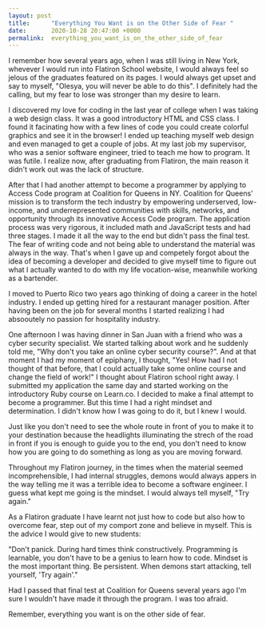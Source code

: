 ```yaml
---
layout: post
title:      "Everything You Want is on the Other Side of Fear "
date:       2020-10-28 20:47:00 +0000
permalink:  everything_you_want_is_on_the_other_side_of_fear
---
```



I remember how several years ago, when I was still living in New York, whevever I would run into Flatiron School website, I would always feel so jelous of the graduates featured on its pages. I would always get upset and say to myself, "Olesya, you will never be able to do this". I definitely had the calling, but my fear to lose was stronger than my desire to learn.

I discovered my love for coding in the last year of college when I was taking a web design class. It was a good introductory HTML and CSS class. I found it facinating how with a few lines of code you could create colorful graphics and see it in the browser! I ended up teaching myself web design and even managed to get a couple of jobs.  At my last job my supervisor, who was a senior software engineer, tried to teach me how to program. It was futile. I realize now, after graduating from Flatiron, the main reason it didn't work out was the lack of structure. 

After that I had another attempt to become a programmer by applying to Access Code program at Coalition for Queens in NY. Coalition for Queens' mission is to transform the tech industry by empowering underserved, low-income, and underrepresented communities with skills, networks, and opportunity through its innovative Access Code program. The application process was very rigorous, it included math and JavaScript tests and had three stages. I made it all the way to the end but didn't pass the final test. The fear of writing code and not being able to understand the material was always in the way. That's when I gave up and competely forgot about the idea of becoming a developer and decided to give myself time to figure out what I actually wanted to do with my life vocation-wise, meanwhile working as a bartender.

I moved to Puerto Rico two years ago thinking of doing a career in the hotel industry. I ended up getting hired for a restaurant manager position. After having been on the job for several months I started realizing I had absooutely no passion for hospitality industry. 

One afternoon I was having dinner in San Juan with a friend who was a cyber security specialist. We started talking about work and he suddenly told me, "Why don't you take an online cyber security course?". And at that moment I had my moment of epiphany, I thought, "Yes! How had I not thought of that before, that I could actually take some online course and change the field of work!" I thought about Flatiron school right away. I submitted my application the same day and started working on the introductory Ruby course on Learn.co. I decided to make a final attempt to become a programmer. But this time I had a right mindset and determination. I didn't know how I was going to do it, but I knew I would.

Just like you don't need to see the whole route in front of you to make it to your destination because the headlights illuminating the strech of the road in front if you is enough to guide you to the end, you don't need to know how you are going to do something as long as you are moving forward.

Throughout my Flatiron journey, in the times when the material seemed incomprehensible, I had internal struggles, demons would always appers in the way telling me it was a terrible idea to become a software engineer. I guess what kept me going is the mindset. I would always tell myself, "Try again." 

As a Flatiron graduate I have learnt not just how to code but also how to overcome fear, step out of my comport zone and believe in myself. This is the advice I would give to new students:

"Don't panick. During hard times think constructively. Programming is learnable, you don't have to be a genius to learn how to code. Mindset is the most important thing. Be persistent. When demons start attacking, tell yourself, 'Try again'."

Had I passed that final test at Coalition for Queens several years ago I'm sure I wouldn't have made it through the program. I was too afraid.

Remember, everything you want is on the other side of fear.


